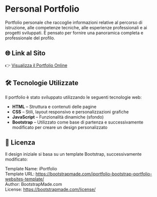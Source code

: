 # Personal Portfolio

Portfolio personale che raccoglie informazioni relative al percorso di istruzione, alle competenze tecniche, alle esperienze professionali e ai progetti sviluppati. È pensato per fornire una panoramica completa e professionale del profilo.

## 🌐 Link al Sito

👉 [Visualizza il Portfolio Online](https://lorenzoangelinetta.github.io/Personal-Portfolio/)

## 🛠️ Tecnologie Utilizzate

Il portfolio è stato sviluppato utilizzando le seguenti tecnologie web:
- **HTML** – Struttura e contenuti delle pagine
- **CSS** – Stili, layout responsivo e personalizzazioni grafiche
- **JavaScript** – Funzionalità dinamiche (sfondo)
- **Bootstrap** – Utilizzato come base di partenza e successivamente modificato per creare un design personalizzato

## 📄 Licenza
Il design iniziale si basa su un template Bootstrap, successivamente modificato:

Template Name: iPortfolio  
Template URL: https://bootstrapmade.com/iportfolio-bootstrap-portfolio-websites-template/  
Author: BootstrapMade.com  
License: https://bootstrapmade.com/license/
